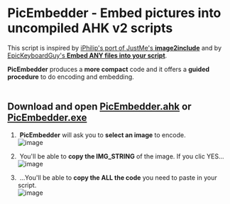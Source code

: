 # PicEmbedder - Embed pictures into uncompiled AHK v2 scripts 

This script is inspired by [iPhilip's port of JustMe's **image2include**](https://www.autohotkey.com/boards/viewtopic.php?f=83&t=119966) and by [EpicKeyboardGuy's **Embed ANY files into your script**](https://www.reddit.com/r/AutoHotkey/comments/1ina2y7/embed_any_files_into_your_script/).

**PicEmbedder** produces a **more compact** code and it offers a **guided procedure** to do encoding and embedding.
<br><br>

## Download and open [PicEmbedder.ahk](https://github.com/DavidBevi/PicEmbedder/releases/download/v1.0.1/pic_embedder_v1.0.1.ahk) or [PicEmbedder.exe](https://github.com/DavidBevi/PicEmbedder/releases/download/v1.0.1/pic_embedder_v1.0.1.exe)

1. &nbsp;**PicEmbedder** will ask you to **select an image** to encode.<br>![image](https://github.com/user-attachments/assets/ea03d072-ca1a-41f6-97c1-71b8b2923dbf)

2. &nbsp;You'll be able to **copy the IMG_STRING** of the image. If you clic YES...<br>![image](https://github.com/user-attachments/assets/b0ab8141-d753-4349-890b-89bd50e5a917)

3. &nbsp;...You'll be able to **copy the ALL the code** you need to paste in your script.<br>![image](https://github.com/user-attachments/assets/a3984cb9-8341-4b1f-a031-39154e44825e)
